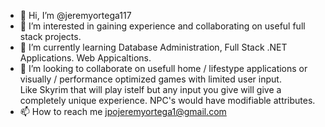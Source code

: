 - 👋 Hi, I’m @jeremyortega117
- 👀 I’m interested in gaining experience and collaborating on useful full stack projects. 
- 🌱 I’m currently learning Database Administration, Full Stack .NET Applications. Web Appicaltions. 
- 💞️ I’m looking to collaborate on usefull home / lifestype applications or visually / performance optimized games with limited user input.  
     Like Skyrim that will play istelf but any input you give will give a completely unique experience. NPC's would have modifiable attributes.
- 📫 How to reach me jpojeremyortega1@gmail.com


